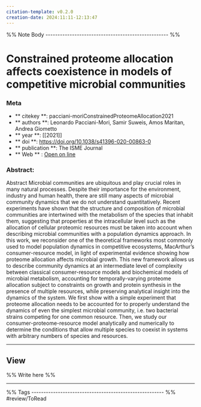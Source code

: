 ```yaml
---
citation-template: v0.2.0
creation-date: 2024:11:11-12:13:47
---
```


%% Note Body --------------------------------------------------- %%
# Constrained proteome allocation affects coexistence in models of competitive microbial communities

### Meta
- ** citekey **: pacciani-moriConstrainedProteomeAllocation2021
- ** authors **: Leonardo Pacciani-Mori, Samir Suweis, Amos Maritan, Andrea Giometto
- ** year **: [[2021]]
- ** doi **: https://doi.org/10.1038/s41396-020-00863-0
- ** publication **: The ISME Journal
- ** Web ** : [Open on line](https://academic.oup.com/ismej/article/15/5/1458/7474482)


### Abstract:
Abstract Microbial communities are ubiquitous and play crucial roles in many natural processes. Despite their importance for the environment, industry and human health, there are still many aspects of microbial community dynamics that we do not understand quantitatively. Recent experiments have shown that the structure and composition of microbial communities are intertwined with the metabolism of the species that inhabit them, suggesting that properties at the intracellular level such as the allocation of cellular proteomic resources must be taken into account when describing microbial communities with a population dynamics approach. In this work, we reconsider one of the theoretical frameworks most commonly used to model population dynamics in competitive ecosystems, MacArthur’s consumer-resource model, in light of experimental evidence showing how proteome allocation affects microbial growth. This new framework allows us to describe community dynamics at an intermediate level of complexity between classical consumer-resource models and biochemical models of microbial metabolism, accounting for temporally-varying proteome allocation subject to constraints on growth and protein synthesis in the presence of multiple resources, while preserving analytical insight into the dynamics of the system. We first show with a simple experiment that proteome allocation needs to be accounted for to properly understand the dynamics of even the simplest microbial community, i.e. two bacterial strains competing for one common resource. Then, we study our consumer-proteome-resource model analytically and numerically to determine the conditions that allow multiple species to coexist in systems with arbitrary numbers of species and resources.

___

## View

%% Write here %%





___
%% Tags  ------------------------------------------------------- %%
#review/ToRead
